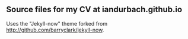 ## Source files for my CV at iandurbach.github.io

Uses the "Jekyll-now" theme forked from http://github.com/barryclark/jekyll-now.
